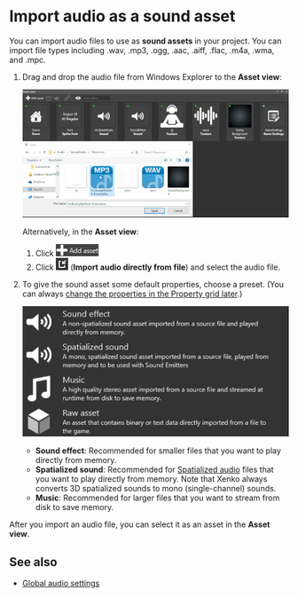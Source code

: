 # Import audio as a sound asset

You can import audio files to use as **sound assets** in your project. You can import file types including .wav, .mp3, .ogg, .aac, .aiff, .flac, .m4a, .wma, and .mpc.

1. Drag and drop the audio file from Windows Explorer to the **Asset view**:

    ![](media/import-setup-drag-and-drop-audio-to-asset-view.gif)

    Alternatively, in the **Asset view**: 
    
    1. Click ![](media/index-audio-add-new-asset-button.png) 
    2. Click ![](media/index-audio-import-audio-directly-from-file.png) (**Import audio directly from file**) and select the audio file.

2. To give the sound asset some default properties, choose a preset. (You can always [change the properties in the Property grid later](sound-asset-properties.md).)

    ![Choose Asset type](media/import-audio-choose-asset-type.png)

    * **Sound effect**: Recommended for smaller files that you want to play directly from memory.
    * **Spatialized sound**: Recommended for [Spatialized audio](spatialized-audio.md) files that you want to play directly from memory. Note that Xenko always converts 3D spatialized sounds to mono (single-channel) sounds.
    * **Music**: Recommended for larger files that you want to stream from disk to save memory.

After you import an audio file, you can select it as an asset in the **Asset view**.

## See also
* [Global audio settings](global-audio-settings.md)